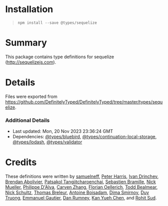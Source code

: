 # Installation
> `npm install --save @types/sequelize`

# Summary
This package contains type definitions for sequelize (http://sequelizejs.com).

# Details
Files were exported from https://github.com/DefinitelyTyped/DefinitelyTyped/tree/master/types/sequelize.

### Additional Details
 * Last updated: Mon, 20 Nov 2023 23:36:24 GMT
 * Dependencies: [@types/bluebird](https://npmjs.com/package/@types/bluebird), [@types/continuation-local-storage](https://npmjs.com/package/@types/continuation-local-storage), [@types/lodash](https://npmjs.com/package/@types/lodash), [@types/validator](https://npmjs.com/package/@types/validator)

# Credits
These definitions were written by [samuelneff](https://github.com/samuelneff), [Peter Harris](https://github.com/codeanimal), [Ivan Drinchev](https://github.com/drinchev), [Brendan Abolivier](https://github.com/babolivier), [Patsakol Tangjitcharoenchai](https://github.com/kukoo1), [Sebastien Bramille](https://github.com/oktapodia), [Nick Mueller](https://github.com/morpheusxaut), [Philippe D'Alva](https://github.com/TitaneBoy), [Carven Zhang](https://github.com/zjy01), [Florian Oellerich](https://github.com/Raigen), [Todd Bealmear](https://github.com/todd), [Nick Schultz](https://github.com/nrschultz), [Thomas Breleur](https://github.com/thomas-b), [Antoine Boisadam](https://github.com/Antoine38660), [Dima Smirnov](https://github.com/smff), [Duy Truong](https://github.com/truongkhanhduy95), [Emmanuel Gautier](https://github.com/emmanuelgautier), [Dan Rumney](https://github.com/dancrumb), [Kan Yueh Chen](https://github.com/lalayueh), and [Rohit Sud](https://github.com/rohitsud).
